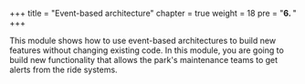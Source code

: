 +++
title = "Event-based architecture"
chapter = true
weight = 18
pre = "<b>6. </b>"
+++

This module shows how to use event-based architectures to build new features without changing existing code. In this module, you are going to build new functionality that allows the park's maintenance teams to get alerts from the ride systems.
